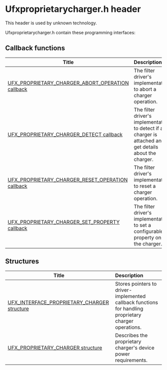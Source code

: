# Ufxproprietarycharger.h header


This header is used by unknown technology.

Ufxproprietarycharger.h contain these programming interfaces:


## Callback functions

| Title   | Description   |
| ---- |:---- |
| [UFX_PROPRIETARY_CHARGER_ABORT_OPERATION callback](nc-ufxproprietarycharger-ufx-proprietary-charger-abort-operation.md) | The filter driver's implementation to abort a charger operation. |
| [UFX_PROPRIETARY_CHARGER_DETECT callback](nc-ufxproprietarycharger-ufx-proprietary-charger-detect.md) | The filter driver's implementation to detect if a charger is attached and get details about the charger. |
| [UFX_PROPRIETARY_CHARGER_RESET_OPERATION callback](nc-ufxproprietarycharger-ufx-proprietary-charger-reset-operation.md) | The filter driver's implementation to reset a charger operation. |
| [UFX_PROPRIETARY_CHARGER_SET_PROPERTY callback](nc-ufxproprietarycharger-ufx-proprietary-charger-set-property.md) | The filter driver's implementation to set a configurable property on the charger. |

## Structures

| Title   | Description   |
| ---- |:---- |
| [UFX_INTERFACE_PROPRIETARY_CHARGER structure](ns-ufxproprietarycharger--ufx-interface-proprietary-charger.md) | Stores pointers to driver-implemented callback functions for handling proprietary charger operations. |
| [UFX_PROPRIETARY_CHARGER structure](ns-ufxproprietarycharger--ufx-proprietary-charger.md) | Describes the proprietary charger's device power requirements. |
